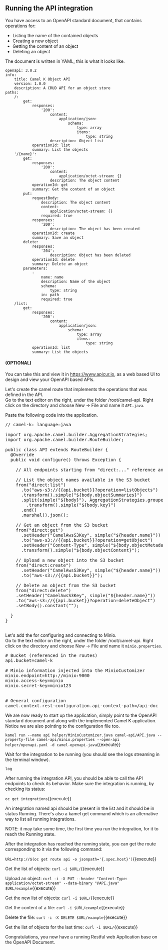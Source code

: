 ## Running the API integration

You have access to an OpenAPI standard document, that contains operations for:
 - Listing the name of the contained objects
 - Creating a new object
 - Getting the content of an object
 - Deleting an object

The document is written in YAML, this is what it looks like.

```
openapi: 3.0.2
info:
    title: Camel K Object API
    version: 1.0.0
    description: A CRUD API for an object store
paths:
    /:
        get:
            responses:
                '200':
                    content:
                        application/json:
                            schema:
                                type: array
                                items:
                                    type: string
                    description: Object list
            operationId: list
            summary: List the objects
    '/{name}':
        get:
            responses:
                '200':
                    content:
                        application/octet-stream: {}
                    description: The object content
            operationId: get
            summary: Get the content of an object
        put:
            requestBody:
                description: The object content
                content:
                    application/octet-stream: {}
                required: true
            responses:
                '200':
                    description: The object has been created
            operationId: create
            summary: Save an object
        delete:
            responses:
                '204':
                    description: Object has been deleted
            operationId: delete
            summary: Delete an object
        parameters:
            -
                name: name
                description: Name of the object
                schema:
                    type: string
                in: path
                required: true
    /list:
        get:
            responses:
                '200':
                    content:
                        application/json:
                            schema:
                                type: array
                                items:
                                    type: string
            operationId: list
            summary: List the objects

```
#### (OPTIONAL)
You can take this and view it in https://www.apicur.io, as a web based UI to design and view your OpenAPI based APIs.

Let's create the camel route that implements the operations that was defined in the API.  
Go to the text editor on the right, under the folder /root/camel-api. Right click on the directory and choose New -> File and name it `API.java`.

Paste the following code into the application.

<pre class="file" data-filename="API.java" data-target="replace">
// camel-k: language=java

import org.apache.camel.builder.AggregationStrategies;
import org.apache.camel.builder.RouteBuilder;

public class API extends RouteBuilder {
  @Override
  public void configure() throws Exception {

    // All endpoints starting from "direct:..." reference an operationId defined in the "openapi.yaml" file.

    // List the object names available in the S3 bucket
    from("direct:list")
      .to("aws-s3://{{api.bucket}}?operation=listObjects")
      .transform().simple("${body.objectSummaries}")
      .split(simple("${body}"), AggregationStrategies.groupedBody())
        .transform().simple("${body.key}")
      .end()
      .marshal().json();

    // Get an object from the S3 bucket
    from("direct:get")
      .setHeader("CamelAwsS3Key", simple("${header.name}"))
      .to("aws-s3://{{api.bucket}}?operation=getObject")
      .setHeader("Content-Type", simple("${body.objectMetadata.contentType}"))
      .transform().simple("${body.objectContent}");

    // Upload a new object into the S3 bucket
    from("direct:create")
      .setHeader("CamelAwsS3Key", simple("${header.name}"))
      .to("aws-s3://{{api.bucket}}");

    // Delete an object from the S3 bucket
    from("direct:delete")
    .setHeader("CamelAwsS3Key", simple("${header.name}"))
    .to("aws-s3://{{api.bucket}}?operation=deleteObject")
    .setBody().constant("");

  }
}

</pre>

Let's add the for configuring and connecting to Minio.  
Go to the text editor on the right, under the folder /root/camel-api. Right click on the directory and choose New -> File and name it `minio.properties`.


<pre class="file" data-filename="minio.properties" data-target="replace">
# Bucket (referenced in the routes)
api.bucket=camel-k

# Minio information injected into the MinioCustomizer
minio.endpoint=http://minio:9000
minio.access-key=minio
minio.secret-key=minio123


# General configuration
camel.context.rest-configuration.api-context-path=/api-doc
</pre>


We are now ready to start up the application, simply point to the OpenAPI standard document and along with the implemented Camel K application. Notice we are also pointing to the configuration file too.

``kamel run --name api helper/MinioCustomizer.java camel-api/API.java --property-file camel-api/minio.properties --open-api helper/openapi.yaml -d camel-openapi-java``{{execute}}

Wait for the integration to be running (you should see the logs streaming in the terminal window).

```
log
```

After running the integration API, you should be able to call the API endpoints to check its behavior.
Make sure the integration is running, by checking its status:

``oc get integrations``{{execute}}

An integration named api should be present in the list and it should be in status Running. There's also a kamel get command which is an alternative way to list all running integrations.

NOTE: it may take some time, the first time you run the integration, for it to reach the Running state.

After the integration has reached the running state, you can get the route corresponding to it via the following command:

``URL=http://$(oc get route api -o jsonpath='{.spec.host}')``{{execute}}

Get the list of objects:
``curl -i $URL/``{{execute}}

Upload an object:
``curl -i -X PUT --header "Content-Type: application/octet-stream" --data-binary "@API.java" $URL/example``{{execute}}

Get the new list of objects:
``curl -i $URL/``{{execute}}

Get the content of a file:
``curl -i $URL/example``{{execute}}

Delete the file:
``curl -i -X DELETE $URL/example``{{execute}}

Get the list of objects for the last time:
``curl -i $URL/``{{execute}}

Congratulations, you now have a running Restful web Application base on the OpenAPI Document.
